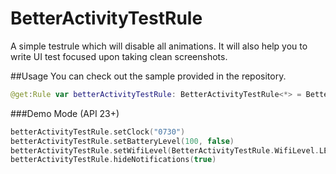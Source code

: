 # BetterActivityTestRule 
A simple testrule which will disable all animations. It will also help
you to write UI test focused upon taking clean screenshots.

##Usage
You can check out the sample provided in the repository.

```kotlin
@get:Rule var betterActivityTestRule: BetterActivityTestRule<*> = BetterActivityTestRule(MainActivity::class.java)
```

###Demo Mode (API 23+)
```kotlin
betterActivityTestRule.setClock("0730")
betterActivityTestRule.setBatteryLevel(100, false)
betterActivityTestRule.setWifiLevel(BetterActivityTestRule.WifiLevel.LEVEL_3)
betterActivityTestRule.hideNotifications(true)
```